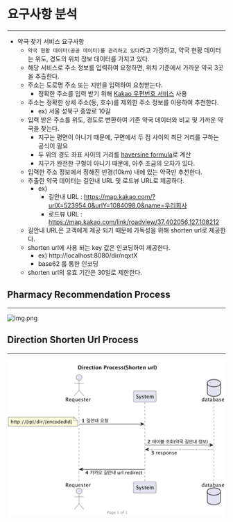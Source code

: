 # 요구사항 분석

---
- 약국 찾기 서비스 요구사항
  - `약국 현황 데이터(공공 데이터)를 관리하고 있다`라고 가정하고, 약국 현황 데이터는 위도, 경도의 위치 정보 데이터를 가지고 있다.
  - 해당 서비스로 주소 정보를 입력하여 요청하면, 위치 기준에서 가까운 약국 3곳을 추출한다.
  - 주소는 도로명 주소 또는 지번을 입력하여 요청받는다.
    - 정확한 주소를 입력 받기 위해 [Kakao 우편번호 서비스](https://postcode.map.daum.net/guide) 사용
  - 주소는 정확한 상세 주소(동, 호수)를 제외한 주소 정보를 이용하여 추천한다.
    - ex) 서울 성북구 종암로 10길
  - 입력 받은 주소를 위도, 경도로 변환하여 기존 약국 데이터와 비교 및 가까운 약국을 찾는다.
    - 지구는 평면이 아니기 때문에, 구면에서 두 점 사이의 최단 거리를 구하는 공식이 필요
    - 두 위의 경도 좌표 사이의 거리를 [haversine formula](https://en.wikipedia.org/wiki/Haversine_formula)로 계산
    - 지구가 완전한 구형이 아니기 때문에, 아주 조금의 오차가 있다.
  - 입력한 주소 정보에서 정해진 반경(10km) 내에 있는 약국만 추천한다.
  - 추출한 약국 데이터는 길안내 URL 및 로드뷰 URL로 제공하다.
    - ex)
      - 길안내 URL : https://map.kakao.com/?urlX=523954.0&urlY=1084098.0&name=우리회사
      - 로드뷰 URL : https://map.kakao.com/link/roadview/37.402056,127.108212
  - 길안내 URL은 고객에게 제공 되기 때문에 가독성을 위해 shorten url로 제공한다.
  - shorten url에 사용 되는 key 값은 인코딩하여 제공한다.
    - ex) http://localhost:8080/dir/nqxtX
    - base62 를 통한 인코딩
  - shorten url의 유효 기간은 30일로 제한한다.

## Pharmacy Recommendation Process

---
![img.png](Desktop/YUN/fastCampus/Pharmacy-Recommendation/document/pharmacy_recommendation_system.png)

## Direction Shorten Url Process

---
![img_1.png](direction_process(shorten_url).png)

